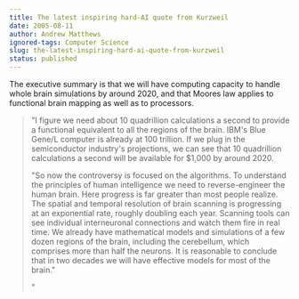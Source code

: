 ```yaml
---
title: The latest inspiring hard-AI quote from Kurzweil
date: 2005-08-11
author: Andrew Matthews
ignored-tags: Computer Science
slug: the-latest-inspiring-hard-ai-quote-from-kurzweil
status: published
---
```


The executive summary is that we will have computing capacity to handle whole brain simulations by around 2020, and that Moores law applies to functional brain mapping as well as to processors.

> "I figure we need about 10 quadrillion calculations a second to provide a functional equivalent to all the regions of the brain. IBM's Blue Gene/L computer is already at 100 trillion. If we plug in the semiconductor industry's projections, we can see that 10 quadrillion calculations a second will be available for \$1,000 by around 2020.
>
> "So now the controversy is focused on the algorithms. To understand the principles of human intelligence we need to reverse-engineer the human brain. Here progress is far greater than most people realize. The spatial and temporal resolution of brain scanning is progressing at an exponential rate, roughly doubling each year. Scanning tools can see individual interneuronal connections and watch them fire in real time. We already have mathematical models and simulations of a few dozen regions of the brain, including the cerebellum, which comprises more than half the neurons. It is reasonable to conclude that in two decades we will have effective models for most of the brain."
>
> "
